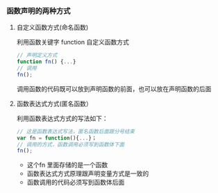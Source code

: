 ### 函数声明的两种方式

1. 自定义函数方式(命名函数)

   利用函数关键字 function 自定义函数方式

   ```js
   // 声明定义方式
   function fn() {...}
   // 调用  
   fn();  
   ```

   调用函数的代码既可以放到声明函数的前面，也可以放在声明函数的后面

2. 函数表达式方式(匿名函数）

   利用函数表达式方式的写法如下： 

   ```js
   // 这是函数表达式写法，匿名函数后面跟分号结束
   var fn = function(){...}；
   // 调用的方式，函数调用必须写到函数体下面
   fn();
   ```

   - 这个fn 里面存储的是一个函数  
   - 函数表达式方式原理跟声明变量方式是一致的
   - 函数调用的代码必须写到函数体后面

